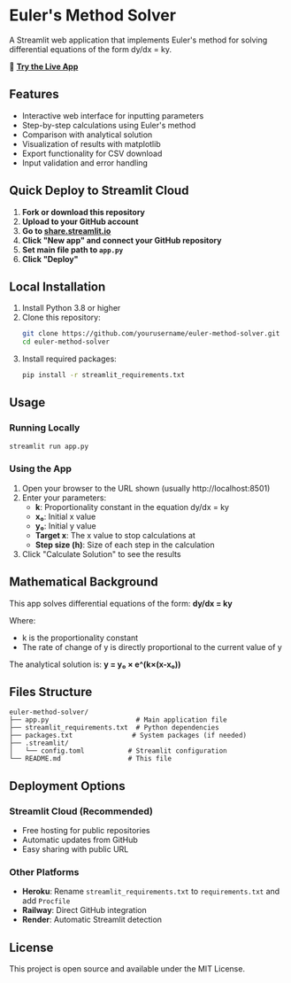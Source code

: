 # Euler's Method Solver

A Streamlit web application that implements Euler's method for solving differential equations of the form dy/dx = ky.

🔗 **[Try the Live App](https://your-app-name.streamlit.app)**

## Features

- Interactive web interface for inputting parameters
- Step-by-step calculations using Euler's method
- Comparison with analytical solution
- Visualization of results with matplotlib
- Export functionality for CSV download
- Input validation and error handling

## Quick Deploy to Streamlit Cloud

1. **Fork or download this repository**
2. **Upload to your GitHub account**
3. **Go to [share.streamlit.io](https://share.streamlit.io)**
4. **Click "New app" and connect your GitHub repository**
5. **Set main file path to `app.py`**
6. **Click "Deploy"**

## Local Installation

1. Install Python 3.8 or higher
2. Clone this repository:
   ```bash
   git clone https://github.com/yourusername/euler-method-solver.git
   cd euler-method-solver
   ```
3. Install required packages:
   ```bash
   pip install -r streamlit_requirements.txt
   ```

## Usage

### Running Locally
```bash
streamlit run app.py
```

### Using the App
1. Open your browser to the URL shown (usually http://localhost:8501)
2. Enter your parameters:
   - **k**: Proportionality constant in the equation dy/dx = ky
   - **x₀**: Initial x value
   - **y₀**: Initial y value
   - **Target x**: The x value to stop calculations at
   - **Step size (h)**: Size of each step in the calculation
3. Click "Calculate Solution" to see the results

## Mathematical Background

This app solves differential equations of the form:
**dy/dx = ky**

Where:
- k is the proportionality constant
- The rate of change of y is directly proportional to the current value of y

The analytical solution is: **y = y₀ × e^(k×(x-x₀))**

## Files Structure

```
euler-method-solver/
├── app.py                      # Main application file
├── streamlit_requirements.txt  # Python dependencies
├── packages.txt               # System packages (if needed)
├── .streamlit/
│   └── config.toml           # Streamlit configuration
└── README.md                 # This file
```

## Deployment Options

### Streamlit Cloud (Recommended)
- Free hosting for public repositories
- Automatic updates from GitHub
- Easy sharing with public URL

### Other Platforms
- **Heroku**: Rename `streamlit_requirements.txt` to `requirements.txt` and add `Procfile`
- **Railway**: Direct GitHub integration
- **Render**: Automatic Streamlit detection

## License

This project is open source and available under the MIT License.